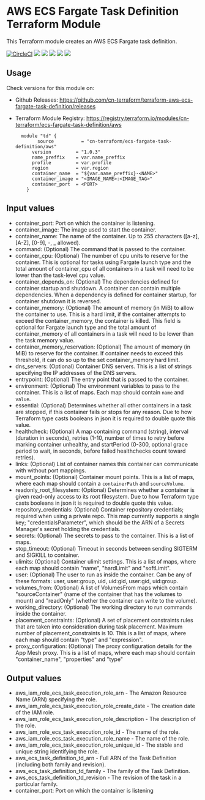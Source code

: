 # AWS ECS Fargate Task Definition Terraform Module #

This Terraform module creates an AWS ECS Fargate task definition.

[![CircleCI](https://circleci.com/gh/cn-terraform/terraform-aws-ecs-fargate-task-definition/tree/master.svg?style=svg)](https://circleci.com/gh/cn-terraform/terraform-aws-ecs-fargate-task-definition/tree/master)
[![](https://img.shields.io/github/license/cn-terraform/terraform-aws-ecs-fargate-task-definition)](https://github.com/cn-terraform/terraform-aws-ecs-fargate-task-definition)
[![](https://img.shields.io/github/issues/cn-terraform/terraform-aws-ecs-fargate-task-definition)](https://github.com/cn-terraform/terraform-aws-ecs-fargate-task-definition)
[![](https://img.shields.io/github/issues-closed/cn-terraform/terraform-aws-ecs-fargate-task-definition)](https://github.com/cn-terraform/terraform-aws-ecs-fargate-task-definition)
[![](https://img.shields.io/github/languages/code-size/cn-terraform/terraform-aws-ecs-fargate-task-definition)](https://github.com/cn-terraform/terraform-aws-ecs-fargate-task-definition)
[![](https://img.shields.io/github/repo-size/cn-terraform/terraform-aws-ecs-fargate-task-definition)](https://github.com/cn-terraform/terraform-aws-ecs-fargate-task-definition)

## Usage

Check versions for this module on:
* Github Releases: <https://github.com/cn-terraform/terraform-aws-ecs-fargate-task-definition/releases>
* Terraform Module Registry: <https://registry.terraform.io/modules/cn-terraform/ecs-fargate-task-definition/aws>

        module "td" {
    	      source          = "cn-terraform/ecs-fargate-task-definition/aws"
            version         = "1.0.3"
            name_preffix    = var.name_preffix
            profile         = var.profile
            region          = var.region
            container_name  = "${var.name_preffix}-<NAME>"
            container_image = "<IMAGE_NAME>:<IMAGE_TAG>"
            container_port  = <PORT>
    	  }

## Input values

* container_port: Port on which the container is listening.
* container_image: The image used to start the container.
* container_name: The name of the container. Up to 255 characters ([a-z], [A-Z], [0-9], -, _ allowed).
* command: (Optional) The command that is passed to the container.
* container_cpu: (Optional) The number of cpu units to reserve for the container. This is optional for tasks using Fargate launch type and the total amount of container_cpu of all containers in a task will need to be lower than the task-level cpu value.
* container_depends_on: (Optional) The dependencies defined for container startup and shutdown. A container can contain multiple dependencies. When a dependency is defined for container startup, for container shutdown it is reversed.
* container_memory: (Optional) The amount of memory (in MiB) to allow the container to use. This is a hard limit, if the container attempts to exceed the container_memory, the container is killed. This field is optional for Fargate launch type and the total amount of container_memory of all containers in a task will need to be lower than the task memory value.
* container_memory_reservation: (Optional) The amount of memory (in MiB) to reserve for the container. If container needs to exceed this threshold, it can do so up to the set container_memory hard limit.
* dns_servers: (Optional) Container DNS servers. This is a list of strings specifying the IP addresses of the DNS servers.
* entrypoint: (Optional) The entry point that is passed to the container.
* environment: (Optional) The environment variables to pass to the container. This is a list of maps. Each map should contain `name` and `value`.
* essential: (Optional) Determines whether all other containers in a task are stopped, if this container fails or stops for any reason. Due to how Terraform type casts booleans in json it is required to double quote this value.
* healthcheck: (Optional) A map containing command (string), interval (duration in seconds), retries (1-10, number of times to retry before marking container unhealthy, and startPeriod (0-300, optional grace period to wait, in seconds, before failed healthchecks count toward retries).
* links: (Optional) List of container names this container can communicate with without port mappings.
* mount_points: (Optional) Container mount points. This is a list of maps, where each map should contain a `containerPath` and `sourceVolume`.
* readonly_root_filesystem: (Optional) Determines whether a container is given read-only access to its root filesystem. Due to how Terraform type casts booleans in json it is required to double quote this value.
* repository_credentials: (Optional) Container repository credentials; required when using a private repo.  This map currently supports a single key; "credentialsParameter", which should be the ARN of a Secrets Manager's secret holding the credentials.
* secrets: (Optional) The secrets to pass to the container. This is a list of maps.
* stop_timeout: (Optional) Timeout in seconds between sending SIGTERM and SIGKILL to container.
* ulimits: (Optional) Container ulimit settings. This is a list of maps, where each map should contain "name", "hardLimit" and "softLimit".
* user: (Optional) The user to run as inside the container. Can be any of these formats:  user, user:group, uid, uid:gid, user:gid, uid:group.
* volumes_from: (Optional) A list of VolumesFrom maps which contain "sourceContainer" (name of the container that has the volumes to mount) and "readOnly" (whether the container can write to the volume).
* working_directory: (Optional) The working directory to run commands inside the container.
* placement_constraints: (Optional) A set of placement constraints rules that are taken into consideration during task placement. Maximum number of placement_constraints is 10. This is a list of maps, where each map should contain "type" and "expression".
* proxy_configuration: (Optional) The proxy configuration details for the App Mesh proxy. This is a list of maps, where each map should contain "container_name", "properties" and "type"

## Output values

* aws_iam_role_ecs_task_execution_role_arn - The Amazon Resource Name (ARN) specifying the role.
* aws_iam_role_ecs_task_execution_role_create_date - The creation date of the IAM role.
* aws_iam_role_ecs_task_execution_role_description - The description of the role.
* aws_iam_role_ecs_task_execution_role_id - The name of the role.
* aws_iam_role_ecs_task_execution_role_name - The name of the role.
* aws_iam_role_ecs_task_execution_role_unique_id - The stable and unique string identifying the role.
* aws_ecs_task_definition_td_arn - Full ARN of the Task Definition (including both family and revision).
* aws_ecs_task_definition_td_family - The family of the Task Definition.
* aws_ecs_task_definition_td_revision - The revision of the task in a particular family.
* container_port: Port on which the container is listening

